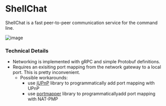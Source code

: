 # ShellChat
ShellChat is a fast peer-to-peer communication service for the command line.

![image](https://github.com/user-attachments/assets/d8979191-242d-41aa-afe3-e7920c2e65b3)

### Technical Details
- Networking is implemented with gRPC and simple Protobuf definitions.
- Requires an exisiting port mapping from the network gateway to a local port. This is pretty inconvenient.
  - Possible workarounds:
    - use [jUPnP](https://github.com/jupnp/jupnp) library to programmatically add port mapping with UPnP
    - use [portmapper](https://github.com/offbynull/portmapper) library to programmaticallyadd port mapping with NAT-PMP
